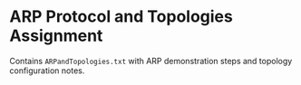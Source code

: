 # ARP Protocol and Topologies Assignment

Contains `ARPandTopologies.txt` with ARP demonstration steps and topology configuration notes.